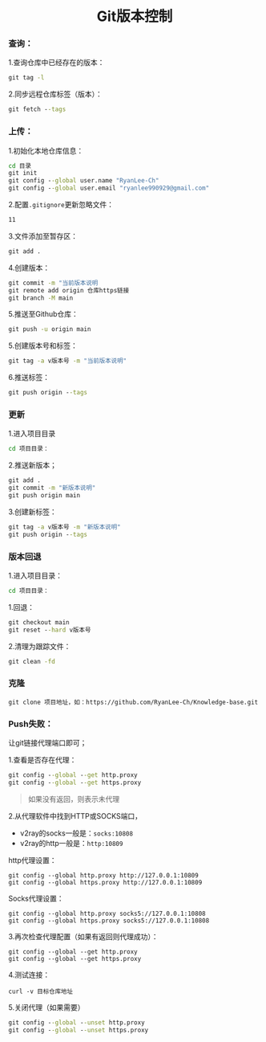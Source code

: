 <h1 style="text-align: center;">Git版本控制</h1>

### 查询：
1.查询仓库中已经存在的版本：
```cmd
git tag -l
```
2.同步远程仓库标签（版本）：
```cmd
git fetch --tags
```

### 上传：
1.初始化本地仓库信息：
```cmd
cd 目录
git init
git config --global user.name "RyanLee-Ch"
git config --global user.email "ryanlee990929@gmail.com"
```
2.配置`.gitignore`更新忽略文件：
```md
11
```
3.文件添加至暂存区：
```cmd
git add .
```
4.创建版本：
```cmd
git commit -m "当前版本说明
git remote add origin 仓库https链接
git branch -M main
```
5.推送至Github仓库：
```cmd
git push -u origin main
```
5.创建版本号和标签：
```cmd
git tag -a v版本号 -m "当前版本说明"
```
6.推送标签：
```cmd
git push origin --tags
```

### 更新
1.进入项目目录
```cmd
cd 项目目录：
```
2.推送新版本；
```cmd
git add .
git commit -m "新版本说明"
git push origin main
```
3.创建新标签：
```cmd
git tag -a v版本号 -m "新版本说明"
git push origin --tags
```

### 版本回退
1.进入项目目录：
```cmd
cd 项目目录：
```
1.回退：
```cmd
git checkout main
git reset --hard v版本号
```
2.清理为跟踪文件：
```cmd
git clean -fd
```

### 克隆
```
git clone 项目地址，如：https://github.com/RyanLee-Ch/Knowledge-base.git
```

### Push失败：
让git链接代理端口即可；

1.查看是否存在代理：
```cmd
git config --global --get http.proxy
git config --global --get https.proxy
```
> 如果没有返回，则表示未代理

2.从代理软件中找到HTTP或SOCKS端口，
- v2ray的socks一般是：`socks:10808`
- v2ray的http一般是：`http:10809`

http代理设置：
```
git config --global http.proxy http://127.0.0.1:10809
git config --global https.proxy http://127.0.0.1:10809
```
Socks代理设置：
```
git config --global http.proxy socks5://127.0.0.1:10808
git config --global https.proxy socks5://127.0.0.1:10808
```

3.再次检查代理配置（如果有返回则代理成功）：
```
git config --global --get http.proxy
git config --global --get https.proxy
```

4.测试连接：
```
curl -v 目标仓库地址
```

5.关闭代理（如果需要）
```cmd
git config --global --unset http.proxy
git config --global --unset https.proxy
```
